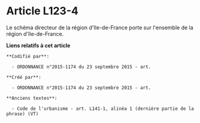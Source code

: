# Article L123-4

Le schéma directeur de la région d'Ile-de-France porte sur l'ensemble de la région d'Ile-de-France.

**Liens relatifs à cet article**

	**Codifié par**:

	  - ORDONNANCE n°2015-1174 du 23 septembre 2015 - art.

	**Créé par**:

	  - ORDONNANCE n°2015-1174 du 23 septembre 2015 - art.

	**Anciens textes**:

	  - Code de l'urbanisme - art. L141-1, alinéa 1 (dernière partie de la phrase) (VT)

